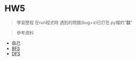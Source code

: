 # HW5
> 學習歷程
  在run程式時 遇到的問題(bug+s)已打在.py檔的"**註**"
  
> 參考資料
* 自己
* [BFS](http://isee.scu.edu.tw/mod/url/view.php?id=547569)
* [DFS](http://isee.scu.edu.tw/mod/url/view.php?id=549479)
